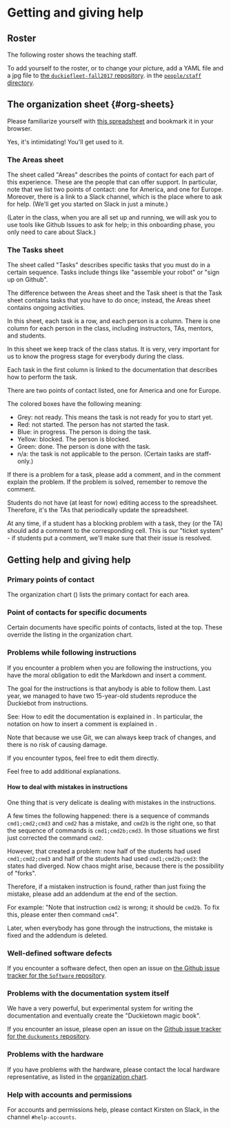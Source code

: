 # Getting and giving help

## Roster

The following roster shows the teaching staff.

<div id='staff'>
    <move-here src='#censi-roster'/>
    <move-here src='#paull-roster'/>
    <move-here src='#tani-roster'/>
    <move-here src='#walter-roster'/>
    <move-here src='#frazzoli-roster'/>
    <move-here src='#shiying_li-roster'/>
    <move-here src='#ercan_selcuk-roster'/>
    <move-here src='#miguel_delaiglesia-roster'/>
    <move-here src='#harshit_kurhana-roster'/>
    <move-here src='#lapandic_dzenan-roster'/>
    <move-here src='#marco_erni-roster'/>
    <move-here src='#andrea_daniele-roster'/>
    <move-here src='#falcon_dai-roster'/>
    <move-here src='#jon_michaux-roster'/>
    <move-here src='#florian_golemo-roster'/>
    <move-here src='#greta-roster'/>
    <move-here src='#bowser-roster'/>
    <div style='clear:both'></div>
</div>

<style>
#staff div.roster-person {
    margin-top: 1em;
}
</style>


To add yourself to the roster, or to change your picture,
add a YAML file and a jpg file to [the `duckiefleet-fall2017` repository](http://github.com/duckietown/duckiefleet-fall2017).
in the [`people/staff` directory][db-staff].

[db-staff]: https://github.com/duckietown/duckiefleet-fall2017/tree/master/people

<!-- ### Regenerating the roster

To regenerate the roster, in DUCKIETOWN_ROOT use the command

    $ make generate-roster

To do this, you need to have three repositories: duckuments, duckiefleet, and  -->

## The organization sheet  {#org-sheets}

Please familiarize yourself with [this spreadsheet][sheets] and bookmark it
in your browser.

Yes, it's intimidating! You'll get used to it.

### The Areas sheet

The sheet called "Areas" describes the points of contact for
each part of this experience. These are the people that
can offer support. In particular, note that we list two points of contact:
one for America, and one for Europe. Moreover, there is a link
to a Slack channel, which is the place where to ask for help. (We'll get you
started on Slack in just a minute.)

(Later in the class, when you are all set up and running, we will
ask you to use tools like Github Issues to ask for help; in this
onboarding phase, you only need to care about Slack.)

### The Tasks sheet

The sheet called "Tasks" describes specific tasks that you must do
in a certain sequence.  Tasks include things like "assemble your robot"
or "sign up on Github".

The difference between the Areas sheet and the Task sheet is that
the Task sheet contains tasks that you have to do once; instead,
the Areas sheet contains ongoing activities.

In this sheet, each task is a row, and each person is a column. There is one
column for each person in the class, including instructors, TAs, mentors, and
students.

In this sheet we keep track of the class status. It is very, very important
for us to know the progress stage for everybody during the class.

Each task in the first column is linked to the documentation
that describes how to perform the task.

There are two points of contact listed, one for America and one for Europe.

The colored boxes have the following meaning:

- Grey: not ready. This means the task is not ready for you to start yet.
- Red: not started. The person has not started the task.
- Blue: in progress. The person is doing the task.
- Yellow: blocked. The person is blocked.
- Green: done. The person is done with the task.
- n/a: the task is not applicable to the person. (Certain tasks are staff-only.)

If there is a problem for a task, please add a comment, and in the comment
explain the problem. If the problem is solved, remember to remove the comment.

Students do not have (at least for now) editing access to the spreadsheet.
Therefore, it's the TAs that periodically update the spreadsheet.

At any time, if a student has a blocking problem with a task, they (or the TA) should add a comment to the corresponding cell. This is our "ticket system" - if students
put a comment, we'll make sure that their issue is resolved.

[sheets]: https://docs.google.com/spreadsheets/d/1uO1aq9zqBpLwo1qOzeBKKbB3CuAQAqM94T8B1AGpCKg/edit?usp=sharing



## Getting help and giving help

### Primary points of contact

The organization chart ([](#org-sheets)) lists the primary contact for each area.

<!--
For each topic, there are three columns: a "manager", a point of contact for the Americas,
and a point of contact for Europe.

The manager is the person in charge of keeping track of the status of the area.
(There might be other people working on that area/functionality, but they are not listed there.)

The points of contact are the people that are responsible to answer questions from the students.
There is 2, so one is awake at all times.

Note that if you are in Europe, it is fine to ask for help to the Americas point of contact,
and vice versa. It's all a big class.

On each rows, there is also a pointer to the appropriate Slack channel, if any, to discuss. -->

### Point of contacts for specific documents

Certain documents have specific points of contacts, listed at the top.
These override the listing in the organization chart.

### Problems while following instructions

If you encounter a problem when you are following the instructions,
you have the moral obligation to edit the Markdown and insert a comment.

The goal for the instructions is that anybody is able to follow them.
Last year, we managed to have two 15-year-old students
reproduce the Duckiebot from instructions.

See: How to edit the documentation is explained in [](#part:contribute).
In particular, the notation on how to insert a comment is explained in [](#notes-and-questions).

Note that because we use Git, we can always keep track of changes, and there
is no risk of causing damage.

If you encounter typos, feel free to edit them directly.

Feel free to add additional explanations.


#### How to deal with mistakes in instructions

One thing that is very delicate is dealing with mistakes in the instructions.

A few times the following happened: there is a sequence of commands `cmd1;cmd2;cmd3`
and `cmd2` has a mistake, and `cmd2b` is the right one, so that the sequence
of commands is `cmd1;cmd2b;cmd3`. In those situations we first just corrected
the command `cmd2`.

However, that created a problem: now half of the students had used `cmd1;cmd2;cmd3`
and half of the students had used `cmd1;cmd2b;cmd3`: the states had diverged.
Now chaos might arise, because there is the possibility of "forks".

Therefore, if a mistaken instruction is found, rather than just fixing the mistake,
please add an addendum at the end of the section.

For example: "Note that instruction `cmd2` is wrong; it should be `cmd2b`. To fix
this, please enter then command `cmd4`".

Later, when everybody has gone through the instructions, the mistake is
fixed and the addendum is deleted.



### Well-defined software defects

If you encounter a software defect, then open an issue
on [the Github issue tracker for the `Software` repository][issues-Software].

### Problems with the documentation system itself

We have a very powerful, but experimental system for writing the documentation
and eventually create the "Duckietown magic book".

If you encounter an issue, please open an issue on the [Github issue tracker for the `duckuments` repository][issues-duckuments].

[issues-duckuments]: github.com/duckietown/duckuments/issues
[issues-Software]: github.com/duckietown/Software/issues


### Problems with the hardware

If you have problems with the hardware, please contact the local hardware representative,
as listed in the [organization chart][org-chart].

### Help with accounts and permissions

For accounts and permissions help, please contact Kirsten on Slack, in the channel `#help-accounts`.


[org-chart]: https://docs.google.com/spreadsheets/d/18bG3BBsFGZllVeFBh3ygvXacHCO6gckMBqH77yvZnrw/edit?usp=sharing
